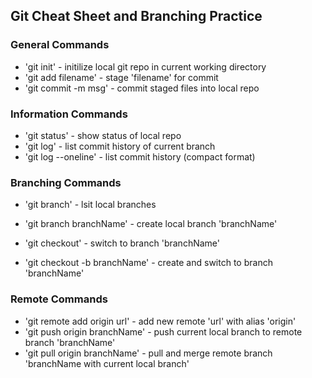 ## Git Cheat Sheet and Branching Practice

### General Commands
* 'git init' 						- initilize local git repo in current working directory
* 'git add filename' 				- stage 'filename' for commit
* 'git commit -m msg' 				- commit staged files into local repo 

### Information Commands
* 'git status' 						- show status of local repo
* 'git log' 						- list commit history of current branch
* 'git log --oneline' 				- list commit history (compact format)

### Branching Commands
* 'git branch' 						- lsit local branches
* 'git branch branchName' 			- create local branch 'branchName'

* 'git checkout'					- switch to branch 'branchName'
* 'git checkout -b branchName' 		- create and switch to branch 'branchName'

### Remote Commands
* 'git remote add origin url'		- add new remote 'url' with alias 'origin'
* 'git push origin branchName'		- push current local branch to remote branch 'branchName'
* 'git pull origin branchName'		- pull and merge remote branch 'branchName with current local branch'
